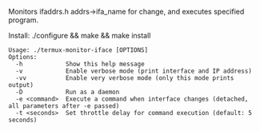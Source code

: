 Monitors ifaddrs.h addrs->ifa_name for change, and executes specified program.

Install: 
./configure && make && make install


```
Usage: ./termux-monitor-iface [OPTIONS]
Options:
  -h            Show this help message
  -v            Enable verbose mode (print interface and IP address)
  -vv           Enable very verbose mode (only this mode prints output)
  -D            Run as a daemon
  -e <command>  Execute a command when interface changes (detached, all parameters after -e passed)
  -t <seconds>  Set throttle delay for command execution (default: 5 seconds)
```
